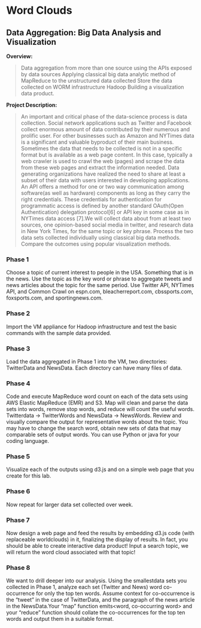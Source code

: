 # Word Clouds

## Data Aggregation: Big Data Analysis and Visualization

**Overview:**
> Data aggregation from more than one source using the APIs exposed by data sources Applying classical big data analytic method of MapReduce to the unstructured data collected Store the data collected on WORM infrastructure Hadoop Building a visualization data product.

**Project Description:**
> An important and critical phase of the data-science process is data collection. Social network applications such as Twitter and Facebook collect enormous amount of data contributed by their numerous and prolific user. For other businesses such as Amazon and NYTimes data is a significant and valuable byproduct of their main business. Sometimes the data that needs to be collected is not in a specific format but is available as a web page content. In this case, typically a web crawler is used to crawl the web (pages) and scrape the data from these web pages and extract the information needed. Data generating organizations have realized the need to share at least a subset of their data with users interested in developing applications. An API offers a method for one or two way communication among software(as well as hardware) components as long as they carry the right credentials. These credentials for authentication for programmatic access is defined by another standard OAuth(Open Authentication) delegation protocol[6] or API key in some case as in NYTimes data access [7].We will collect data about from at least two sources, one opinion-based social media in twitter, and research data in New York Times, for the same topic or key phrase. Process the two data sets collected individually using classical big data methods. Compare the outcomes using popular visualization methods.

### Phase 1 
Choose a topic of current interest to people in the USA. Something that is in the news. Use the topic as the key word or phrase to aggregate tweets and news articles about the topic for the same period. Use Twitter API, NYTimes API, and Common Crawl on espn.com, bleacherreport.com, cbssports.com, foxsports.com, and sportingnews.com.

### Phase 2
Import the VM appliance for Hadoop infrastructure and test the basic commands with the sample data provided.

### Phase 3 
Load the data aggregated in Phase 1 into the VM, two directories: TwitterData and NewsData. Each directory can have many files of data.

### Phase 4 
Code and execute MapReduce word count on each of the data sets using AWS Elastic MapReduce (EMR) and S3. Map will clean and parse the data sets into words, remove stop words, and reduce will count the useful words. Twitterdata -> TwitterWords and NewsData -> NewsWords. Review and visually compare the output for representative words about the topic. You may have to change the search word, obtain new sets of data that may comparable sets of output words. You can use Python or java for your coding language.

### Phase 5
Visualize each of the outputs using d3.js and on a simple web page that you create for this lab. 

### Phase 6
Now repeat for larger data set collected over week.

### Phase 7
Now design a web page and feed the results by embedding d3.js code (with replaceable worldclouds) in it, finalizing the display of results. In fact, you should be able to create interactive data product! Input a search topic, we will return the word cloud associated with that topic!

### Phase 8
We want to drill deeper into our analysis. Using the smallestdata sets you collected in Phase 1, analyze each set (Twitter and News) word co-occurrence for only the top ten words. Assume context for co-occurrence is the “tweet” in the case of TwitterData, and the paragraph of the news article in the NewsData.Your “map” function emits<word, co-occurring word> and your “reduce” function should collate the co-occurrences for the top ten words and output them in a suitable format. 

